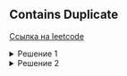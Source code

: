 ## Contains Duplicate

[Cсылка на leetcode](https://leetcode.com/problems/contains-duplicate/)

<details>
  <summary>Решение 1</summary>


```javascript
var containsDuplicate = function(nums) {
    const obj = {};

    for (let i = 0; i < nums.length; i++) {
        const current = nums[i];
        if (obj[current]) return true;
        obj[current] = true;
    }

    return false;
};
```

  - Сложность по памяти: `O(n)`
  - Сложность по времени: `O(n)`
</details>

<details>
  <summary>Решение 2</summary>

  ```javascript
var containsDuplicate = function(nums) {
    return new Set(nums).size !== nums.length;
};
  ```

  - Сложность по памяти: `O(n)`
  - Сложность по времени: `O(n)`
</details>